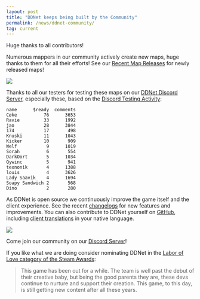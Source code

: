 ```yaml
---
layout: post
title: "DDNet keeps being built by the Community"
permalink: /news/ddnet-community/
tag: current
---
```

Huge thanks to all contributors!

Numerous mappers in our community actively create new maps, huge thanks to them for all their efforts! See our [Recent Map Releases](https://ddnet.tw/releases/) for newly released maps!

<img class="demo" src="/recent-maps.png" />

Thanks to all our testers for testing these maps on our [DDNet Discord Server](https://ddnet.tw/discord), especially these, based on the [Discord Testing Activity](https://ddnet.tw/testlogs/):
```
name      $ready  comments
Cøke          76      3653
Ravie         33      1992
jao           28      3844
174           17       498
Knuski        11      1043
Kicker        10       909
Welf           9      1019
Sorah          6       554
DarkOort       5      1034
Qywinc         5       941
texnonik       4      1388
louis          4      3626
Lady Saavik    4      1694
Soapy Sandwich 2       568
Dino           2       280
```
As DDNet is open source we continuously improve the game itself and the client experience. See the recent [changelogs](https://ddnet.tw/downloads/) for new features and improvements. You can also contribute to DDNet yourself on [GitHub](https://github.com/ddnet/ddnet), including [client translations](https://ddnet.tw/news/client-translations/) in your native language.

<img class="demo" src="/code-changes.png" />

Come join our community on our [Discord Server](https://ddnet.tw/discord)!

If you like what we are doing consider nominating DDNet in the [Labor of Love category of the Steam Awards](https://store.steampowered.com/news/app/412220/view/3102413283516200193):
> This game has been out for a while. The team is well past the debut of their creative baby, but being the good parents they are, these devs continue to nurture and support their creation. This game, to this day, is still getting new content after all these years.
